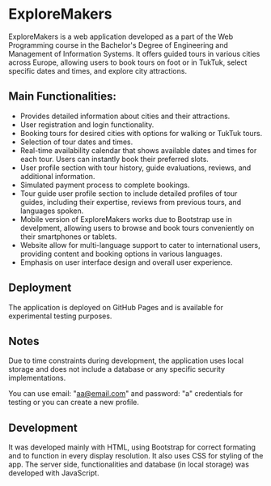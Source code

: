 


# ExploreMakers

ExploreMakers is a web application developed as a part of the Web Programming course in the Bachelor's Degree of Engineering and Management of Information Systems. It offers guided tours in various cities across Europe, allowing users to book tours on foot or in TukTuk, select specific dates and times, and explore city attractions.

## Main Functionalities:
-   Provides detailed information about cities and their attractions.
-   User registration and login functionality.
-   Booking tours for desired cities with options for walking or TukTuk tours.
-   Selection of tour dates and times. 
- Real-time availability calendar that shows available dates and times for each tour. Users can instantly book their preferred slots.
-   User profile section with tour history, guide evaluations, reviews, and additional information.
-   Simulated payment process to complete bookings.
- Tour guide user profile section to include detailed profiles of tour guides, including their expertise, reviews from previous tours, and languages spoken.
- Mobile version of ExploreMakers works due to Bootstrap use in develpment, allowing users to browse and book tours conveniently on their smartphones or tablets.
- Website allow for multi-language support to cater to international users, providing content and booking options in various languages.
-   Emphasis on user interface design and overall user experience.

## Deployment
The application is deployed on GitHub Pages and is available for experimental testing purposes.
## Notes
Due to time constraints during development, the application uses local storage and does not include a database or any specific security implementations.

You can use email:  "aa@email.com" and password:  "a" credentials for testing or you can create a new profile. 

## Development
It was developed mainly with HTML, using Bootstrap for correct formating and to function in every display resolution. It also uses CSS for styling of the app. 
The server side, functionalities and database (in local storage) was developed with JavaScript. 
